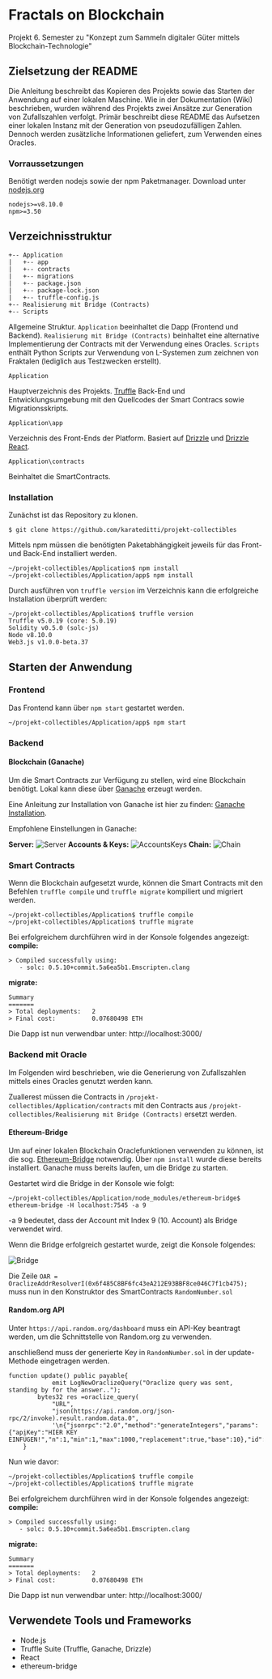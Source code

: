 # Fractals on Blockchain
Projekt 6. Semester zu "Konzept zum Sammeln digitaler Güter mittels Blockchain-Technologie"

## Zielsetzung der README

Die Anleitung beschreibt das Kopieren des Projekts sowie das Starten der Anwendung auf einer lokalen Maschine. Wie in der Dokumentation (Wiki) beschrieben, wurden während des Projekts zwei Ansätze zur Generation von Zufallszahlen verfolgt.
Primär beschreibt diese README das Aufsetzen einer lokalen Instanz mit der Generation von pseudozufälligen Zahlen. Dennoch werden zusätzliche Informationen geliefert, zum Verwenden eines Oracles.

### Vorraussetzungen

Benötigt werden nodejs sowie der npm Paketmanager.
Download unter [nodejs.org](https://nodejs.org/en/)

```
nodejs>=v8.10.0
npm>=3.50
```

## Verzeichnisstruktur
```
+-- Application
|   +-- app
|   +-- contracts
|   +-- migrations
|   +-- package.json
|   +-- package-lock.json
|   +-- truffle-config.js
+-- Realisierung mit Bridge (Contracts)
+-- Scripts
```
Allgemeine Struktur. `Application` beeinhaltet die Dapp (Frontend und Backend).
 `Realisierung mit Bridge (Contracts)` beinhaltet eine alternative Implementierung der Contracts mit der Verwendung eines Oracles.
`Scripts ` enthält Python Scripts zur Verwendung von L-Systemen zum zeichnen von Fraktalen (lediglich aus Testzwecken erstellt).
```
Application
```
Hauptverzeichnis des Projekts. [Truffle](https://www.trufflesuite.com/)  Back-End und Entwicklungsumgebung mit den Quellcodes der Smart Contracs sowie Migrationsskripts.
```
Application\app
```
Verzeichnis des Front-Ends der Platform. Basiert auf [Drizzle](https://github.com/trufflesuite/drizzle) und [Drizzle React](https://github.com/trufflesuite/drizzle-react).
```
Application\contracts
```
Beinhaltet die SmartContracts.

### Installation

Zunächst ist das Repository zu klonen.
```
$ git clone https://github.com/karateditti/projekt-collectibles
```
Mittels npm müssen die benötigten Paketabhängigkeit jeweils für das Front- und Back-End installiert werden.

```
~/projekt-collectibles/Application$ npm install 
~/projekt-collectibles/Application/app$ npm install 
```

Durch ausführen von `truffle version` im Verzeichnis kann die erfolgreiche Installation überprüft werden:

```
~/projekt-collectibles/Application$ truffle version
Truffle v5.0.19 (core: 5.0.19)
Solidity v0.5.0 (solc-js)
Node v8.10.0
Web3.js v1.0.0-beta.37
```

## Starten der Anwendung
### Frontend
Das Frontend kann über `npm start` gestartet werden.
```
~/projekt-collectibles/Application/app$ npm start
```
### Backend
#### Blockchain (Ganache)
Um die Smart Contracts zur Verfügung zu stellen, wird eine Blockchain benötigt.
Lokal kann diese über [Ganache](https://www.trufflesuite.com/ganache) erzeugt werden.

Eine Anleitung zur Installation von Ganache ist hier zu finden: [Ganache Installation](https://www.trufflesuite.com/docs/ganache/quickstart).

Empfohlene Einstellungen in Ganache: 

**Server:**
![Server](https://github.com/karateditti/projekt-collectibles/blob/master/imgWiki/ganache_screenshot1.PNG)
**Accounts & Keys:**
![AccountsKeys](https://github.com/karateditti/projekt-collectibles/blob/master/imgWiki/ganache_screenshot2.PNG)
**Chain:**
![Chain](https://github.com/karateditti/projekt-collectibles/blob/master/imgWiki/ganache_screenshot3.PNG)

### Smart Contracts
Wenn die Blockchain aufgesetzt wurde, können die Smart Contracts mit den Befehlen `truffle compile` und `truffle migrate` kompiliert und migriert werden.
```
~/projekt-collectibles/Application$ truffle compile
~/projekt-collectibles/Application$ truffle migrate
```

Bei erfolgreichem durchführen wird in der Konsole folgendes angezeigt:
**compile:**
```
> Compiled successfully using:
   - solc: 0.5.10+commit.5a6ea5b1.Emscripten.clang
```

**migrate:**
```
Summary
=======
> Total deployments:   2
> Final cost:          0.07680498 ETH
```
Die Dapp ist nun verwendbar unter: http://localhost:3000/

### Backend mit Oracle
Im Folgenden wird beschrieben, wie die Generierung von Zufallszahlen mittels eines Oracles genutzt werden kann.

Zuallerest müssen die Contracts in `/projekt-collectibles/Application/contracts` mit den Contracts aus `/projekt-collectibles/Realisierung mit Bridge (Contracts)` ersetzt werden.


#### Ethereum-Bridge
Um auf einer lokalen Blockchain Oraclefunktionen verwenden zu können, ist die sog. [Ethereum-Bridge](https://github.com/provable-things/ethereum-bridge) notwendig.
Über `npm install` wurde diese bereits installiert.
Ganache muss bereits laufen, um die Bridge zu starten.

Gestartet wird die Bridge in der Konsole wie folgt:

```
~/projekt-collectibles/Application/node_modules/ethereum-bridge$ ethereum-bridge -H localhost:7545 -a 9
```

-a 9 bedeutet, dass der Account mit Index 9 (10. Account) als Bridge verwendet wird.

Wenn die Bridge erfolgreich gestartet wurde, zeigt die Konsole folgendes:

![Bridge](https://github.com/karateditti/projekt-collectibles/blob/master/imgWiki/bridge_screenshot.PNG)

Die Zeile `OAR = OraclizeAddrResolverI(0x6f485C8BF6fc43eA212E93BBF8ce046C7f1cb475);` muss nun in den Konstruktor des SmartContracts `RandomNumber.sol `

#### Random.org API

Unter `https://api.random.org/dashboard` muss ein API-Key beantragt werden, um die Schnittstelle von Random.org zu verwenden.

anschließend muss der generierte Key in `RandomNumber.sol` in der update-Methode eingetragen werden.
```
function update() public payable{
            emit LogNewOraclizeQuery("Oraclize query was sent, standing by for the answer..");
        bytes32 res =oraclize_query(
            "URL",
            "json(https://api.random.org/json-rpc/2/invoke).result.random.data.0",
            '\n{"jsonrpc":"2.0","method":"generateIntegers","params":{"apiKey":"HIER KEY EINFÜGEN!","n":1,"min":1,"max":1000,"replacement":true,"base":10},"id":2994}');
    }
```

Nun wie davor:

```
~/projekt-collectibles/Application$ truffle compile
~/projekt-collectibles/Application$ truffle migrate
```

Bei erfolgreichem durchführen wird in der Konsole folgendes angezeigt:
**compile:**
```
> Compiled successfully using:
   - solc: 0.5.10+commit.5a6ea5b1.Emscripten.clang
```

**migrate:**
```
Summary
=======
> Total deployments:   2
> Final cost:          0.07680498 ETH
```
Die Dapp ist nun verwendbar unter: http://localhost:3000/

## Verwendete Tools und Frameworks
* Node.js 
* Truffle Suite (Truffle, Ganache, Drizzle)
* React
* ethereum-bridge

